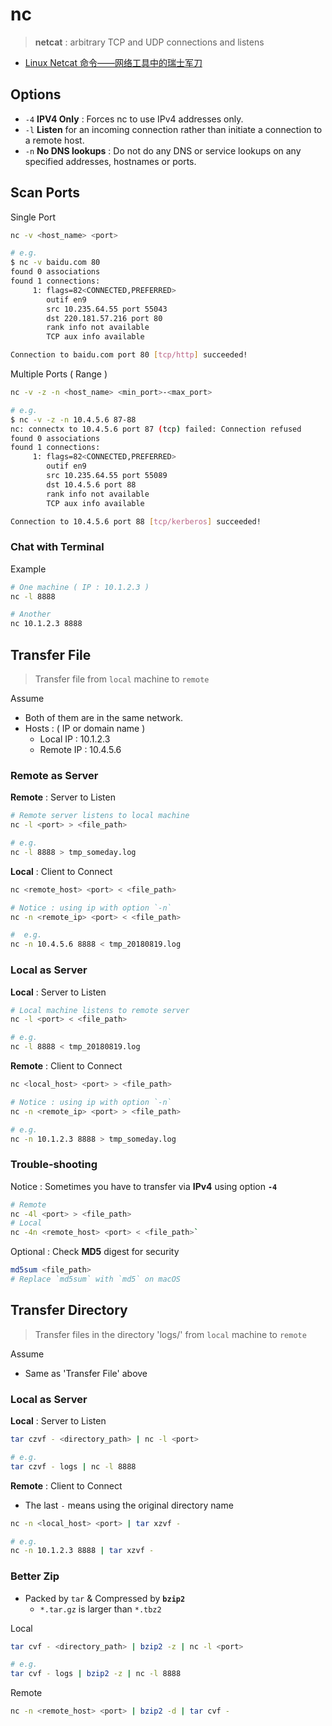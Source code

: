 # nc

> **netcat** : arbitrary TCP and UDP connections and listens

- [Linux Netcat 命令——网络工具中的瑞士军刀](https://www.oschina.net/translate/linux-netcat-command)

## Options

- `-4` **IPV4 Only** : Forces nc to use IPv4 addresses only.
- `-l` **Listen** for an incoming connection rather than initiate a connection to a remote host.
- `-n` **No DNS lookups** : Do not do any DNS or service lookups on any specified addresses, hostnames or ports.

## Scan Ports

Single Port

```bash
nc -v <host_name> <port>

# e.g.
$ nc -v baidu.com 80
found 0 associations
found 1 connections:
     1: flags=82<CONNECTED,PREFERRED>
        outif en9
        src 10.235.64.55 port 55043
        dst 220.181.57.216 port 80
        rank info not available
        TCP aux info available

Connection to baidu.com port 80 [tcp/http] succeeded!
```

Multiple Ports ( Range )

```bash
nc -v -z -n <host_name> <min_port>-<max_port>

# e.g.
$ nc -v -z -n 10.4.5.6 87-88
nc: connectx to 10.4.5.6 port 87 (tcp) failed: Connection refused
found 0 associations
found 1 connections:
     1: flags=82<CONNECTED,PREFERRED>
        outif en9
        src 10.235.64.55 port 55089
        dst 10.4.5.6 port 88
        rank info not available
        TCP aux info available

Connection to 10.4.5.6 port 88 [tcp/kerberos] succeeded!
```

### Chat with Terminal

Example

```bash
# One machine ( IP : 10.1.2.3 )
nc -l 8888

# Another
nc 10.1.2.3 8888
```

## Transfer File

> Transfer file from `local` machine to `remote`

Assume

- Both of them are in the same network.
- Hosts : ( IP or domain name )
    - Local IP : 10.1.2.3
    - Remote IP : 10.4.5.6

### Remote as Server

**Remote** : Server to Listen

```bash
# Remote server listens to local machine
nc -l <port> > <file_path>

# e.g.
nc -l 8888 > tmp_someday.log
```

**Local** : Client to Connect

```bash
nc <remote_host> <port> < <file_path>
```

```bash
# Notice : using ip with option `-n`
nc -n <remote_ip> <port> < <file_path>

#  e.g.
nc -n 10.4.5.6 8888 < tmp_20180819.log
```

### Local as Server

**Local** : Server to Listen

```bash
# Local machine listens to remote server
nc -l <port> < <file_path>

# e.g.
nc -l 8888 < tmp_20180819.log
```

**Remote** : Client to Connect

```bash
nc <local_host> <port> > <file_path>
```

```bash
# Notice : using ip with option `-n`
nc -n <remote_ip> <port> > <file_path>

# e.g.
nc -n 10.1.2.3 8888 > tmp_someday.log
```

### Trouble-shooting

Notice : Sometimes you have to transfer via **IPv4** using option **`-4`**

```bash
# Remote
nc -4l <port> > <file_path>
# Local
nc -4n <remote_host> <port> < <file_path>`
```

Optional : Check **MD5** digest for security

```bash
md5sum <file_path>
# Replace `md5sum` with `md5` on macOS
```

## Transfer Directory

> Transfer files in the directory 'logs/' from `local` machine to `remote`

Assume

- Same as 'Transfer File' above

### Local as Server

**Local** : Server to Listen

```bash
tar czvf - <directory_path> | nc -l <port>

# e.g.
tar czvf - logs | nc -l 8888
```

**Remote** : Client to Connect

- The last `-` means using the original directory name

```bash
nc -n <local_host> <port> | tar xzvf -

# e.g.
nc -n 10.1.2.3 8888 | tar xzvf -
```

### Better Zip

- Packed by `tar` & Compressed by **`bzip2`**
    - `*.tar.gz` is larger than `*.tbz2`

Local

```bash
tar cvf - <directory_path> | bzip2 -z | nc -l <port>

# e.g.
tar cvf - logs | bzip2 -z | nc -l 8888
```

Remote

```bash
nc -n <remote_host> <port> | bzip2 -d | tar cvf -
```
